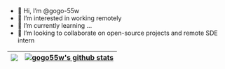 
- 👋 Hi, I’m @gogo-55w
- 👀 I’m interested in working remotely
- 🌱 I’m currently learning ...
- 💞️ I’m looking to collaborate on open-source projects and remote SDE intern 

|  <a href="https://github.com/anuraghazra/github-readme-stats"><img align="center" src="https://github-readme-stats-alpha-jade-94.vercel.app/api/top-langs/?username=gogo55w&layout=compact&theme=&hide_border=true&size_weight=0.5&count_weight=0.5&exclude_repo=&&langs_count=6&hide=css,lang2" /></a> |<a href="https://github.com/anuraghazra/github-readme-stats"><img align="center" src="https://github-readme-stats-alpha-jade-94.vercel.app/api?username=gogo55w&show_icons=true&include_all_commits=false&theme=&hide_border=true" alt="gogo55w's github stats" /></a> |
| ------------- | ------------- |


<!---
gogo-3/gogo-3 is a ✨ special ✨ repository because its `README.md` (this file) appears on your GitHub profile.
You can click the Preview link to take a look at your changes.
--->
